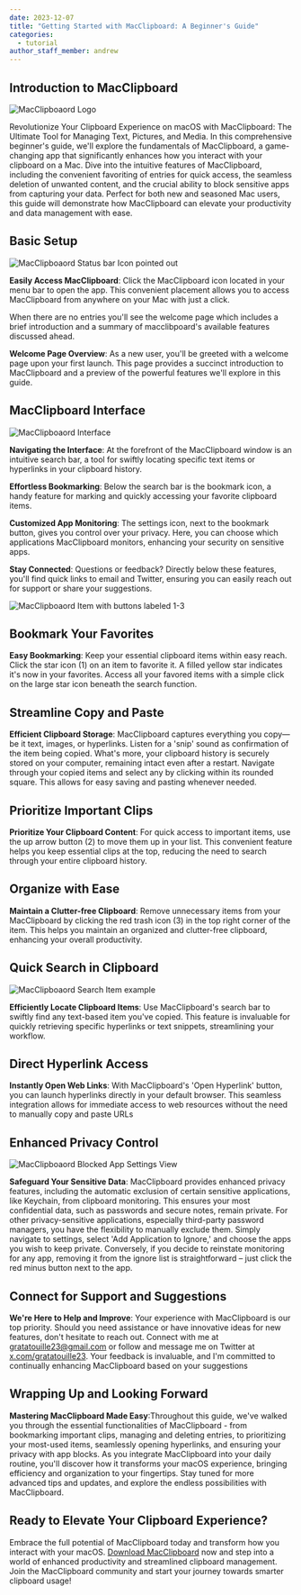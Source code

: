 ```yaml
---
date: 2023-12-07
title: "Getting Started with MacClipboard: A Beginner's Guide"
categories:
  - tutorial
author_staff_member: andrew
---
```


## Introduction to MacClipboard

![MacClipboaord Logo](/images/logo_256_500xh.webp)

Revolutionize Your Clipboard Experience on macOS with MacClipboard: The Ultimate Tool for Managing Text, Pictures, and Media. In this comprehensive beginner's guide, we'll explore the fundamentals of MacClipboard, a game-changing app that significantly enhances how you interact with your clipboard on a Mac. Dive into the intuitive features of MacClipboard, including the convenient favoriting of entries for quick access, the seamless deletion of unwanted content, and the crucial ability to block sensitive apps from capturing your data. Perfect for both new and seasoned Mac users, this guide will demonstrate how MacClipboard can elevate your productivity and data management with ease.

## Basic Setup

![MacClipboaord Status bar Icon pointed out](/images/click_on_macclipboard_icon_768xh.webp)

**Easily Access MacClipboard**: Click the MacClipboard icon located in your menu bar to open the app. This convenient placement allows you to access MacClipboard from anywhere on your Mac with just a click.

When there are no entries you'll see the welcome page which includes a brief introduction and a summary of macclibpoard's available features discussed ahead.

**Welcome Page Overview**: As a new user, you'll be greeted with a welcome page upon your first launch. This page provides a succinct introduction to MacClipboard and a preview of the powerful features we'll explore in this guide.

## MacClipboard Interface

![MacClipboaord Interface](/images/macclipboard_window_768xh.webp)

**Navigating the Interface**: At the forefront of the MacClipboard window is an intuitive search bar, a tool for swiftly locating specific text items or hyperlinks in your clipboard history.

**Effortless Bookmarking**: Below the search bar is the bookmark icon, a handy feature for marking and quickly accessing your favorite clipboard items.

**Customized App Monitoring**: The settings icon, next to the bookmark button, gives you control over your privacy. Here, you can choose which applications MacClipboard monitors, enhancing your security on sensitive apps.

**Stay Connected**: Questions or feedback? Directly below these features, you'll find quick links to email and Twitter, ensuring you can easily reach out for support or share your suggestions.

![MacClipboaord Item with buttons labeled 1-3](/images/macclipboard_ui_labeled_buttons_768xh.webp)

## Bookmark Your Favorites

**Easy Bookmarking**: Keep your essential clipboard items within easy reach. Click the star icon (1) on an item to favorite it. A filled yellow star indicates it's now in your favorites. Access all your favored items with a simple click on the large star icon beneath the search function.

## Streamline Copy and Paste

**Efficient Clipboard Storage**: MacClipboard captures everything you copy—be it text, images, or hyperlinks. Listen for a 'snip' sound as confirmation of the item being copied. What's more, your clipboard history is securely stored on your computer, remaining intact even after a restart. Navigate through your copied items and select any by clicking within its rounded square. This allows for easy saving and pasting whenever needed.

## Prioritize Important Clips

**Prioritize Your Clipboard Content**: For quick access to important items, use the up arrow button (2) to move them up in your list. This convenient feature helps you keep essential clips at the top, reducing the need to search through your entire clipboard history.

## Organize with Ease

**Maintain a Clutter-free Clipboard**: Remove unnecessary items from your MacClipboard by clicking the red trash icon (3) in the top right corner of the item. This helps you maintain an organized and clutter-free clipboard, enhancing your overall productivity.

## Quick Search in Clipboard

![MacClipboaord Search Item example](/images/search_function_768xh.webp)

**Efficiently Locate Clipboard Items**: Use MacClipboard's search bar to swiftly find any text-based item you've copied. This feature is invaluable for quickly retrieving specific hyperlinks or text snippets, streamlining your workflow.

## Direct Hyperlink Access

**Instantly Open Web Links**: With MacClipboard's 'Open Hyperlink' button, you can launch hyperlinks directly in your default browser. This seamless integration allows for immediate access to web resources without the need to manually copy and paste URLs

## Enhanced Privacy Control

![MacClipboaord Blocked App Settings View](/images/blocked_app_settings_view_768xh.webp)

**Safeguard Your Sensitive Data**: MacClipboard provides enhanced privacy features, including the automatic exclusion of certain sensitive applications, like Keychain, from clipboard monitoring. This ensures your most confidential data, such as passwords and secure notes, remain private. For other privacy-sensitive applications, especially third-party password managers, you have the flexibility to manually exclude them. Simply navigate to settings, select 'Add Application to Ignore,' and choose the apps you wish to keep private. Conversely, if you decide to reinstate monitoring for any app, removing it from the ignore list is straightforward – just click the red minus button next to the app.

## Connect for Support and Suggestions

**We're Here to Help and Improve**: Your experience with MacClipboard is our top priority. Should you need assistance or have innovative ideas for new features, don't hesitate to reach out. Connect with me at [gratatouille23@gmail.com](mailto:gratatouille23@gmail.com) or follow and message me on Twitter at [x.com/gratatouille23](https://x.com/gratatouille23). Your feedback is invaluable, and I'm committed to continually enhancing MacClipboard based on your suggestions

## Wrapping Up and Looking Forward

**Mastering MacClipboard Made Easy**:Throughout this guide, we've walked you through the essential functionalities of MacClipboard - from bookmarking important clips, managing and deleting entries, to prioritizing your most-used items, seamlessly opening hyperlinks, and ensuring your privacy with app blocks. As you integrate MacClipboard into your daily routine, you'll discover how it transforms your macOS experience, bringing efficiency and organization to your fingertips. Stay tuned for more advanced tips and updates, and explore the endless possibilities with MacClipboard.

## Ready to Elevate Your Clipboard Experience?

Embrace the full potential of MacClipboard today and transform how you interact with your macOS. [Download MacClipboard](/thank-you/) now and step into a world of enhanced productivity and streamlined clipboard management. Join the MacClipboard community and start your journey towards smarter clipboard usage!

